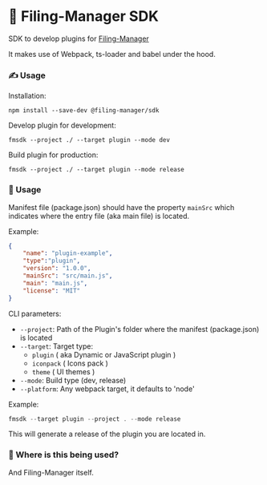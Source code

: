 # 🧵 Filing-Manager SDK
SDK to develop plugins for [Filing-Manager](https://github.com/DanSketic/Filing-Manager-App)

It makes use of Webpack, ts-loader and babel under the hood.

### ✍ Usage
Installation:

```shell
npm install --save-dev @filing-manager/sdk
```

Develop plugin for development:
```shell
fmsdk --project ./ --target plugin --mode dev
```

Build plugin for production:
```shell
fmsdk --project ./ --target plugin --mode release
```

### 📜 Usage

Manifest file (package.json) should have the property `mainSrc` which indicates where the entry file (aka main file) is located.

Example:

```json
{
	"name": "plugin-example",
	"type":"plugin",
	"version": "1.0.0",
	"mainSrc": "src/main.js",
	"main": "main.js",
	"license": "MIT"
}
```

CLI parameters:

* `--project`: Path of the Plugin's folder where the manifest (package.json) is located
* `--target`: Target type:
	* `plugin` ( aka Dynamic or JavaScript plugin )
	* `iconpack` ( Icons pack )
	* `theme` ( UI themes )
* `--mode`: Build type (dev, release)
* `--platform`: Any webpack target, it defaults to 'node'

Example:

```ts
fmsdk --target plugin --project . --mode release
```

This will generate a release of the plugin you are located in.

### 🤖 Where is this being used?

And Filing-Manager itself.
